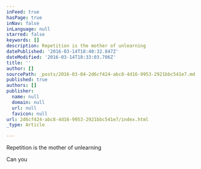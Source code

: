 ```yaml
---
inFeed: true
hasPage: true
inNav: false
inLanguage: null
starred: false
keywords: []
description: Repetition is the mother of unlearning
datePublished: '2016-03-14T18:40:32.847Z'
dateModified: '2016-03-14T18:33:03.706Z'
title: ''
author: []
sourcePath: _posts/2016-03-04-2d6cf424-abc8-4d16-9953-2921bbc541e7.md
published: true
authors: []
publisher:
  name: null
  domain: null
  url: null
  favicon: null
url: 2d6cf424-abc8-4d16-9953-2921bbc541e7/index.html
_type: Article

---
```

Repetition is the mother of unlearning

Can you